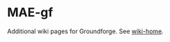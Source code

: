 # MAE-gf
Additional wiki pages for Groundforge.
See [wiki-home].

[wiki-home]: https://github.com/MAETempels/MAE-gf/wiki
